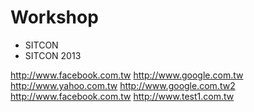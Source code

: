 # Workshop
* SITCON
 * SITCON 2013

http://www.facebook.com.tw
http://www.google.com.tw
http://www.yahoo.com.tw
http://www.google.com.tw2
http://www.facebook.com.tw
http://www.test1.com.tw

